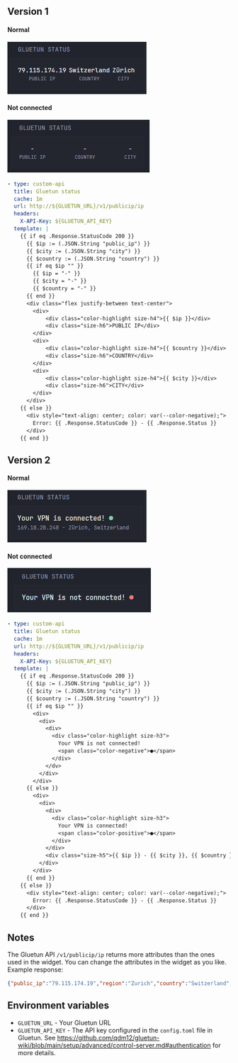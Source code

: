 ## Version 1
#### Normal
![](./preview.png)
#### Not connected
![](./preview-noresult.png)

```yaml
- type: custom-api
  title: Gluetun status
  cache: 1m
  url: http://${GLUETUN_URL}/v1/publicip/ip
  headers:
    X-API-Key: ${GLUETUN_API_KEY}
  template: |
    {{ if eq .Response.StatusCode 200 }}
      {{ $ip := (.JSON.String "public_ip") }}
      {{ $city := (.JSON.String "city") }}
      {{ $country := (.JSON.String "country") }}
      {{ if eq $ip "" }}
        {{ $ip = "-" }}
        {{ $city = "-" }}
        {{ $country = "-" }}
      {{ end }}
      <div class="flex justify-between text-center">
        <div>
            <div class="color-highlight size-h4">{{ $ip }}</div>
            <div class="size-h6">PUBLIC IP</div>
        </div>
        <div>
            <div class="color-highlight size-h4">{{ $country }}</div>
            <div class="size-h6">COUNTRY</div>
        </div>
        <div>
            <div class="color-highlight size-h4">{{ $city }}</div>
            <div class="size-h6">CITY</div>
        </div>
      </div>
    {{ else }}
      <div style="text-align: center; color: var(--color-negative);">
        Error: {{ .Response.StatusCode }} - {{ .Response.Status }}
      </div>
    {{ end }}
```
## Version 2
#### Normal
![](./preview-v2.png)
#### Not connected
![](./preview-notconnected-v2.png)
```yaml
- type: custom-api
  title: Gluetun status
  cache: 1m
  url: http://${GLUETUN_URL}/v1/publicip/ip
  headers:
    X-API-Key: ${GLUETUN_API_KEY}
  template: |
    {{ if eq .Response.StatusCode 200 }}
      {{ $ip := (.JSON.String "public_ip") }}
      {{ $city := (.JSON.String "city") }}
      {{ $country := (.JSON.String "country") }}
      {{ if eq $ip "" }}
        <div>
          <div>
            <div>
              <div class="color-highlight size-h3">
                Your VPN is not connected!
                <span class="color-negative">●</span> 
              </div>
            </dv>
          </div>
        </div>
      {{ else }}
        <div>
          <div>
            <div>
              <div class="color-highlight size-h3">
                Your VPN is connected!
                <span class="color-positive">●</span> 
              </div>
            </div>
            <div class="size-h5">{{ $ip }} - {{ $city }}, {{ $country }}</div>
          </div>
        </div>
      {{ end }}
    {{ else }}
      <div style="text-align: center; color: var(--color-negative);">
        Error: {{ .Response.StatusCode }} - {{ .Response.Status }}
      </div>
    {{ end }}
```

## Notes
The Gluetun API `/v1/publicip/ip` returns more attributes than the ones used in the widget. You can change the attributes in the widget as you like.
Example response:
```json
{"public_ip":"79.115.174.19","region":"Zurich","country":"Switzerland","city":"Zürich","location":"47.3667,8.5500","organization":"AS209103 Proton AG","postal_code":"8000","timezone":"Europe/Zurich"}
```
## Environment variables
- `GLUETUN_URL` - Your Gluetun URL
- `GLUETUN_API_KEY` - The API key configured in the `config.toml` file in Gluetun. See https://github.com/qdm12/gluetun-wiki/blob/main/setup/advanced/control-server.md#authentication for more details.
